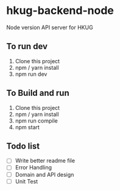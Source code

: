 # hkug-backend-node
Node version API server for HKUG

## To run dev
1. Clone this project
2. npm / yarn install
3. npm run dev

## To Build and run
1. Clone this project
2. npm / yarn install
3. npm run compile
4. npm start

## Todo list
* [ ] Write better readme file
* [ ] Error Handling
* [ ] Domain and API design
* [ ] Unit Test
